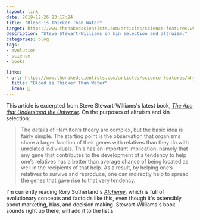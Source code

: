 ```yaml
---
layout: link
date: 2019-12-26 23:17:24
title: "Blood is Thicker Than Water"
target: https://www.thenakedscientists.com/articles/science-features/why-blood-thicker-water
description: "Steve Stewart-Williams on kin selection and altruism."
categories: blog
tags:
- evolution
- science
- books

links:
- url: https://www.thenakedscientists.com/articles/science-features/why-blood-thicker-water
  title: "Blood is Thicker Than Water"
  icon: 🧬
---
```


This article is excerpted from Steve Stewart-Williams's latest book, _[The Ape that Understood the Universe](https://www.goodreads.com/book/show/38651604-the-ape-that-understood-the-universe "The Ape that Understood the Universe")_. On the purposes of altruism and kin selection: 

> The details of Hamilton’s theory are complex, but the basic idea is fairly simple. The starting point is the observation that organisms share a larger fraction of their genes with relatives than they do with unrelated individuals. This has an important implication, namely that any gene that contributes to the development of a tendency to help one’s relatives has a better than average chance of being located as well in the recipients of that help. As a result, by helping one’s relatives to survive and reproduce, one can indirectly help to spread the genes that gave rise to that very tendency.

I'm currently reading Rory Sutherland's _[Alchemy](https://www.goodreads.com/book/show/26210508-alchemy "Alchemy")_, which is full of evolutionary concepts and factoids like this, even though it's ostensibly about marketing, bias, and decision making. Stewart-Williams's book sounds right up there; will add it to the list.s
